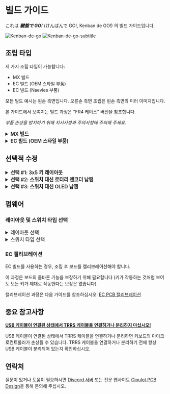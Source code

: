 # 빌드 가이드

これは **_鍵盤で GO!_** (けんばんで GO!, Kenban de GO!) 의 빌드 가이드입니다.

![Kenban-de-go](https://raw.githubusercontent.com/Cipulot/Kenban-de-GO-Build-Guides/refs/heads/main/img/kenban_de_go.png)
![Kenban-de-go-subtitle](https://raw.githubusercontent.com/Cipulot/Kenban-de-GO-Build-Guides/refs/heads/main/img/kenban_de_go_subtitle.png)

## 조립 타입

세 가지 조립 타입이 가능합니다:

- MX 빌드
- EC 빌드 (OEM 스타일 부품)
- EC 빌드 (Naevies 부품)

모든 빌드 예시는 왼손 측면입니다. 오른손 측면 조립은 왼손 측면의 미러 이미지입니다.

본 가이드에서 보여지는 빌드 과정은 "FR4 케이스" 버전을 참조합니다.

_부품 손상을 방지하기 위해 지시사항과 주의사항에 주의해 주세요._

<details>
  <summary style="font-size:1.1em; font-weight:600;">MX 빌드</summary>

## 부품

### 필수 부품

| 이름               | 개수    | 비고                                              |
| :----------------- | :------ | :------------------------------------------------ |
| PCB                | 1 세트  |                                                   |
| 백플레이트         | 1 세트  |                                                   |
| MX 스위치 플레이트 | 1 세트  |                                                   |
| 키 스위치          | 42 - 46 | Cherry MX 호환만 가능                             |
| 키캡               | 42 - 46 | 1u 40개, 1.5u 2개                                 |
| 케이스 스페이서 M2 | 8       | M2x9mm                                            |
| 케이스 나사 M2     | 16      | M2x5mm (스위치와 간섭 방지를 위해 최대 ⌀4mm 헤드) |
| 고무 발            | 8       |                                                   |
| TRS/TRRS 케이블    | 1       | TRS (3극) 및 TRRS (4극) 케이블 모두 호환          |
| Type-C 케이블      | 1       |                                                   |

### 선택 부품

| 이름          | 개수     | 비고                                                                                                             |
| :------------ | :------- | :--------------------------------------------------------------------------------------------------------------- |
| 로터리 엔코더 | 0 - 4 개 | 로터리 엔코더 EC12 호환 제품                                                                                     |
| OLED          | 0 - 2 개 | 0.91" 128x32 OLED 디스플레이 모듈 및 헤더 (128x64 OLED 지원되지만 다른 펌웨어와 간섭 회피를 위한 장착 방법 필요) |

## 조립 단계

### 1: 플레이트에 스페이서 부착

M2x5mm 나사를 사용하여 스페이서를 스위치 플레이트의 지정된 구멍에 고정합니다.

스페이서용 나사 구멍은 플레이트의 작은 원형 도금 스루홀로 표시되어 있습니다.

빌드하는 레이아웃(3x6 또는 3x5)에 따라 아래 이미지와 같이 스페이서를 위한 적절한 구멍을 선택해야 합니다 (일부 위치는 레이아웃에 관계없이 공유됩니다).

![mx-spacer-plate-locations](https://raw.githubusercontent.com/Cipulot/Kenban-de-GO-Build-Guides/refs/heads/main/img/mx/mx-spacer-plate-locations.png)

![mx-spacer-plate](https://raw.githubusercontent.com/Cipulot/Kenban-de-GO-Build-Guides/refs/heads/main/img/mx/mx-spacer-plate.png)

### 2: 플레이트와 PCB에 스위치 부착

4개의 대각선 모서리 스위치를 스위치 플레이트에 삽입하여 단단히 고정되었는지 확인합니다.

![mx-switch-corners-plate](https://raw.githubusercontent.com/Cipulot/Kenban-de-GO-Build-Guides/refs/heads/main/img/mx/mx-switch-corners-plate.png)

스위치 플레이트를 PCB와 정렬하고 스위치가 PCB에 완전히 장착될 때까지 단단히 눌러 결합합니다.

![mx-switch-corners-plate-pcb](https://raw.githubusercontent.com/Cipulot/Kenban-de-GO-Build-Guides/refs/heads/main/img/mx/mx-switch-corners-plate-pcb.png)

그 후, 나머지 스위치를 스위치 플레이트와 PCB에 장착합니다.

![mx-switch-plate-pcb](https://raw.githubusercontent.com/Cipulot/Kenban-de-GO-Build-Guides/refs/heads/main/img/mx/mx-switch-plate-pcb.png)

### 3: 백플레이트를 1과 2의 조립체에 부착

2단계의 조립체를 뒤집어(뒷면이 위로 오도록) 백플레이트를 조립체와 정렬합니다.

1단계에서 스페이서를 부착한 위치의 대칭 위치에 M2x5mm 나사를 사용하여 백플레이트를 조립체에 고정합니다.

![mx-backplate-assembly](https://raw.githubusercontent.com/Cipulot/Kenban-de-GO-Build-Guides/refs/heads/main/img/mx/mx-backplate-assembly.png)

### 4: 고무 발 부착

고무 발을 백플레이트의 지정된 모서리에 부착합니다.

![mx-rubber-feets](https://raw.githubusercontent.com/Cipulot/Kenban-de-GO-Build-Guides/refs/heads/main/img/mx/mx-rubber-feets.png)

### 5: 키캡 부착

키캡을 스위치 위에 놓고 단단히 장착되었는지 확인합니다.

</details>

<details>
  <summary style="font-size:1.1em; font-weight:600;">EC 빌드 (OEM 스타일 부품)</summary>

## 부품

### 필수 부품

| 이름               | 개수    | 비고                                                                                                                        |
| :----------------- | :------ | :-------------------------------------------------------------------------------------------------------------------------- |
| PCB                | 1 세트  |                                                                                                                             |
| 백플레이트         | 1 세트  |                                                                                                                             |
| EC 스위치 플레이트 | 1 세트  |                                                                                                                             |
| EC 하우징          | 42 - 46 | Topre 또는 OEM 스타일은 하우징 수정 필요 (나중에 표시) \ Dynacap은 수정 불필요                                              |
| EC 슬라이더        | 42 - 46 | Topre OEM 또는 MX 호환                                                                                                      |
| EC 무음 링         | 42 - 46 | 더 조용한 타이핑 경험을 원할 경우                                                                                           |
| EC 돔              | 42 - 46 | 레이아웃 때문에 정확한 정렬을 위해 커팅 필요                                                                                |
| EC 스프링          | 42 - 46 |                                                                                                                             |
| 키캡               | 42 - 46 | 1u 40개, 1.5u 2개 (슬라이더 선택에 따라 Topre 스템 또는 MX)                                                                 |
| 케이스 스페이서 M2 | 8       | M2x9mm                                                                                                                      |
| 케이스 나사 M2     | 16      | M2x5mm (스위치와 간섭 방지를 위해 최대 ⌀4mm 헤드)                                                                           |
| EC 나사 M2         | 24 - 28 | M2x8mm (스위치와 간섭 방지를 위해 최대 ⌀4mm 헤드) EC 조립체의 압축 고정용. 선택한 3x5 또는 3x6 레이아웃에 따라 개수가 다름. |
| 고무 발            | 8       |                                                                                                                             |
| TRS/TRRS 케이블    | 1       | TRS (3극) 및 TRRS (4극) 케이블 모두 호환                                                                                    |
| Type-C 케이블      | 1       |                                                                                                                             |

### 선택 부품

| 이름          | 개수     | 비고                                                                                                             |
| :------------ | :------- | :--------------------------------------------------------------------------------------------------------------- |
| 로터리 엔코더 | 0 - 4 개 | 로터리 엔코더 EC12 호환 제품                                                                                     |
| OLED          | 0 - 2 개 | 0.91" 128x32 OLED 디스플레이 모듈 및 헤더 (128x64 OLED 지원되지만 다른 펌웨어와 간섭 회피를 위한 장착 방법 필요) |

## EC 하우징 수정

Topre 또는 OEM 스타일 하우징을 사용하는 경우, 이 키보드의 레이아웃에 맞게 수정해야 합니다. 수정은 압축 나사를 위한 적절한 클리어런스와 맞춤을 보장하기 위해 하우징의 일부를 커팅하는 것을 포함합니다.

아래 이미지와 같이 표시된 부분을 커팅하여 하우징을 수정합니다.

![ec-housing-modification](https://raw.githubusercontent.com/Cipulot/Kenban-de-GO-Build-Guides/refs/heads/main/img/ec/ec-housing-modification.png)

다음 표시된 위치에서 사용할 모든 하우징에 대해 이 수정을 해야 합니다:

![ec-housing-modification-locations](https://raw.githubusercontent.com/Cipulot/Kenban-de-GO-Build-Guides/refs/heads/main/img/ec/ec-housing-modification-locations.png)

Dynacap 하우징은 충분한 클리어런스로 설계되어 있어 어떠한 수정도 필요하지 않습니다.

## 조립 단계

### 1: 플레이트에 스페이서 부착

M2x5mm 나사를 사용하여 스페이서를 스위치 플레이트의 지정된 구멍에 고정합니다.

스페이서용 나사 구멍은 플레이트의 작은 원형 도금 스루홀로 표시되어 있습니다.

빌드하는 레이아웃(3x6 또는 3x5)에 따라 아래 이미지와 같이 스페이서를 위한 적절한 구멍을 선택해야 합니다 (일부 위치는 레이아웃에 관계없이 공유됩니다).

![ec-spacer-plate-locations](https://raw.githubusercontent.com/Cipulot/Kenban-de-GO-Build-Guides/refs/heads/main/img/ec/ec-spacer-plate-locations.png)

![ec-spacer-plate](https://raw.githubusercontent.com/Cipulot/Kenban-de-GO-Build-Guides/refs/heads/main/img/ec/ec-spacer-plate.png)

### 2: EC 하우징을 플레이트에 부착

1단계의 조립체를 뒤집어(뒷면이 위로 오도록) EC 하우징을 스위치 플레이트의 모든 위치에 삽입하여 단단히 고정되었는지 확인합니다.

![ec-housings-plate](https://raw.githubusercontent.com/Cipulot/Kenban-de-GO-Build-Guides/refs/heads/main/img/ec/ec-housings-plate.png)

하우징의 방향에 유의하십시오. 하우징의 작은 측면 원형 컷아웃은 아래 이미지와 같이 좌우 측면에 위치해야 합니다.

![ec-housings-plate-orientation](https://raw.githubusercontent.com/Cipulot/Kenban-de-GO-Build-Guides/refs/heads/main/img/ec/ec-housings-plate-orientation.png)

### 3: 2단계 조립체를 받치고 EC 슬라이더 삽입

2단계의 조립체는 EC 슬라이더가 하우징에 "자유 낙하" 방식으로 삽입될 수 있도록 받쳐져야 합니다(즉, 슬라이더가 자유롭게 떨어지도록). 이는 이후 돔과 스프링의 적절한 정렬을 보장합니다.

그 후, EC 슬라이더를 하우징에 삽입합니다. 더 조용한 타이핑 경험을 원한다면, 슬라이더를 삽입하기 전에 이 단계에서 무음 링도 삽입할 수 있습니다.

![ec-sliders](https://raw.githubusercontent.com/Cipulot/Kenban-de-GO-Build-Guides/refs/heads/main/img/ec/ec-sliders.png)

### 4: 돔 놓기

레이아웃 때문에 돔을 정확한 정렬을 위해 커팅해야 합니다. 커팅 부분은 아래 이미지에 표시되어 있습니다 (여기서는 1x4 돔 스트립을 가정합니다. 다른 구성을 사용하는 경우 이에 맞게 조정하십시오).

![ec-domes-cut](https://raw.githubusercontent.com/Cipulot/Kenban-de-GO-Build-Guides/refs/heads/main/img/ec/ec-domes-cut.png)

그 후, 돔을 하우징 위에 놓고 하우징 노치와 올바르게 정렬되었는지 확인합니다.

![ec-domes](https://raw.githubusercontent.com/Cipulot/Kenban-de-GO-Build-Guides/refs/heads/main/img/ec/ec-domes.png)

### 5: 스프링 놓기

돔 위에 스프링을 놓고 중앙에 위치하며 기울어지지 않았는지 확인합니다.

![ec-springs](https://raw.githubusercontent.com/Cipulot/Kenban-de-GO-Build-Guides/refs/heads/main/img/ec/ec-springs.png)

다음 이미지는 스프링을 더 잘 보이도록 강조 표시했습니다. 측면 뷰에서 스프링이 기울어지지 않았음을 확인하십시오.

![ec-springs-profile](https://raw.githubusercontent.com/Cipulot/Kenban-de-GO-Build-Guides/refs/heads/main/img/ec/ec-springs-profile.png)

### 6: 조립체 위에 PCB 놓기

_이 단계는 섬세하므로 신중하고 차분하게 진행해 주세요!_

PCB를 조립체와 조심스럽게 정렬하여 PCB가 조립체와 올바르게 정렬되었는지 확인합니다.
이 단계는 조립체를 압축하는 데 약간의 힘이 필요할 수 있으므로 인내심을 가지고 시간을 갖어 진행해 주세요.

이때 한 손으로 조립체를 단단히 잡고 플레이트와 PCB를 함께 압축한 상태에서, 다른 손으로 M2x8mm 나사를 지정된 구멍에 플레이트 측에서 PCB를 조립체에 고정하도록 삽입합니다.

4개의 모서리 나사부터 시작한 후 나머지 나사를 진행합니다. 4개의 모서리가 고정되면 나머지 나사를 추가할 수 있습니다.

![ec-pcb-assembly](https://raw.githubusercontent.com/Cipulot/Kenban-de-GO-Build-Guides/refs/heads/main/img/ec/ec-pcb-assembly-play.png)

여기 조립체를 압축하고 나사를 삽입하는 과정을 보여주는 GIF가 있습니다.

![ec-pcb-assembly-gif](https://raw.githubusercontent.com/Cipulot/Kenban-de-GO-Build-Guides/refs/heads/main/img/ec/ec-pcb-assembly.gif)

### 7: 백플레이트를 6단계 조립체에 부착

6단계의 조립체를 뒤집어(뒷면이 위로 오도록) 백플레이트를 조립체와 정렬한 다음, 1단계에서 부착한 스페이서 위치의 대칭 위치에 M2x5mm 나사를 사용하여 백플레이트를 조립체에 고정합니다.

![ec-backplate-assembly](https://raw.githubusercontent.com/Cipulot/Kenban-de-GO-Build-Guides/refs/heads/main/img/ec/ec-backplate-assembly.png)

### 8: 고무 발 부착

고무 발을 백플레이트의 지정된 모서리에 부착합니다.

![ec-rubber-feets](https://raw.githubusercontent.com/Cipulot/Kenban-de-GO-Build-Guides/refs/heads/main/img/ec/ec-rubber-feets.png)

### 9: 키캡 부착

키캡을 스위치 위에 놓고 단단히 장착되었는지 확인합니다.

</details>

## 선택적 수정

<details>
<summary style="font-size:1.1em; font-weight:600;">선택 #1: 3x5 키 레이아웃</summary>

3x5 키 레이아웃을 사용하려면 스위치 플레이트와 PCB를 그에 맞게 수정할 수 있습니다. 키보드의 한쪽 또는 양쪽 모두에서 이 수정을 선택할 수 있습니다.

스위치 플레이트의 가장 바깥쪽 열을 떼어내야 합니다.

**참고**: 이 수정은 되돌릴 수 없으므로 신중하게 진행하십시오.

![3x5-layout-plate-snap](https://raw.githubusercontent.com/Cipulot/Kenban-de-GO-Build-Guides/refs/heads/main/img/3x5-layout-plate-snap.png)

PCB를 떼어내기 전에, 나이프나 커터를 사용하여 해당 열의 스위치에 연결된 트레이스를 커팅해야 합니다. 이는 수정 후 발생할 수 있는 전기적 문제를 방지하기 위함입니다.

![3x5-layout-pcb-cut](https://raw.githubusercontent.com/Cipulot/Kenban-de-GO-Build-Guides/refs/heads/main/img/3x5-layout-pcb-cut.png)

트레이스를 커팅한 후 PCB의 가장 바깥쪽 열을 떼어낼 수 있습니다.

</details>

<details>
<summary style="font-size:1.1em; font-weight:600;">선택 #2: 스위치 대신 로터리 엔코더 납땜</summary>

로터리 엔코더를 사용하는 경우, 스위치 대신 *다음 위치 중 하나 또는 모두*에 부착할 수 있습니다. 이 경우, 뒷면에서 납땜이 필요합니다.

![rotary-encoder-location-pcb-top](https://raw.githubusercontent.com/Cipulot/Kenban-de-GO-Build-Guides/refs/heads/main/img/rotary-encoder-location-pcb-top.png)

![rotary-encoder-location-pcb-bottom](https://raw.githubusercontent.com/Cipulot/Kenban-de-GO-Build-Guides/refs/heads/main/img/rotary-encoder-location-pcb-bottom.png)

</details>

<details>
<summary style="font-size:1.1em; font-weight:600;">선택 #3: 스위치 대신 OLED 납땜</summary>

OLED를 사용하는 경우, 스위치 대신 이 위치에 부착할 수 있습니다. 이 경우, 뒷면에서 납땜이 필요합니다.

![oled-location-pcb](https://raw.githubusercontent.com/Cipulot/Kenban-de-GO-Build-Guides/refs/heads/main/img/oled-location-pcb.png)

또한 OLED를 위한 공간을 마련하기 위해 플레이트의 일부를 떼어내야 합니다.

![plate-snap-oled](https://raw.githubusercontent.com/Cipulot/Kenban-de-GO-Build-Guides/refs/heads/main/img/plate-snap-oled.png)

향후 OLED 교체를 쉽게 하기 위해 암 핀 헤더(1x4)를 사용하는 것을 권장합니다.

![oled-header-top](https://raw.githubusercontent.com/Cipulot/Kenban-de-GO-Build-Guides/refs/heads/main/img/oled-header-top.png)

![oled-header-bottom](https://raw.githubusercontent.com/Cipulot/Kenban-de-GO-Build-Guides/refs/heads/main/img/oled-header-bottom.png)

![oled](https://raw.githubusercontent.com/Cipulot/Kenban-de-GO-Build-Guides/refs/heads/main/img/oled.png)

또한, 이는 커스텀 케이스와 더 많은 DIY 작업이 필요하지만, 플라잉 와이어를 통해 OLED의 4개 핀을 케이스 측면으로 빼내어 스위치/엔코더와 OLED를 함께 사용할 수 있습니다.

</details>

## 펌웨어

### 레이아웃 및 스위치 타입 선택

<details>
  <summary style="font-size:1.1em; font-weight:400;">레이아웃 선택</summary>

조립을 완료한 후, 사용한 레이아웃과 스위치 타입을 **반드시** 선택해야 합니다. 기본적으로 보드는 EC 모드로 설정되어 있습니다.

[VIA](https://www.usevia.app/)를 사용하여 레이아웃과 키 할당을 쉽게 구성할 수 있습니다.

</details>

<details>
  <summary style="font-size:1.1em; font-weight:400;">스위치 타입 선택</summary>

사용한 스위치 타입을 선택하기 위해 `Hybrid Tools` -> `Actuation` 탭 아래의 `Switch Type` 드롭다운 메뉴에서 적절한 옵션(`MX` 또는 `EC`)을 선택합니다.

![via-switch-type](https://raw.githubusercontent.com/Cipulot/Kenban-de-GO-Build-Guides/refs/heads/main/img/via-switch-type.png)

</details>

### EC 캘리브레이션

EC 빌드를 사용하는 경우, 조립 후 보드를 캘리브레이션해야 합니다.

이 과정은 보드의 올바른 기능을 보장하기 위해 필요합니다 (키가 작동하는 것처럼 보여도 모든 키가 제대로 작동한다는 보장은 없습니다).

캘리브레이션 과정은 다음 가이드를 참조하십시오: [EC PCB 캘리브레이션](https://cipulot.squarespace.com/guides#:~:text=Notion%20Webpage-,EC%20PCB%20Calibration,-Brief%20video%20guide)

## 중요 참고사항

**<u>USB 케이블이 연결된 상태에서 TRRS 케이블을 연결하거나 분리하지 마십시오!</u>**

USB 케이블이 연결된 상태에서 TRRS 케이블을 연결하거나 분리하면 키보드의 마이크로컨트롤러가 손상될 수 있습니다.
TRRS 케이블을 연결하거나 분리하기 전에 항상 USB 케이블이 분리되어 있는지 확인하십시오.

## 연락처

질문이 있거나 도움이 필요하시면 [Discord 서버](https://discord.gg/YKZSqHG8bJ) 또는 전문 웹사이트 [Cipulot PCB Design](https://www.lusvsolutions.com/contact)을 통해 문의해 주십시오.
